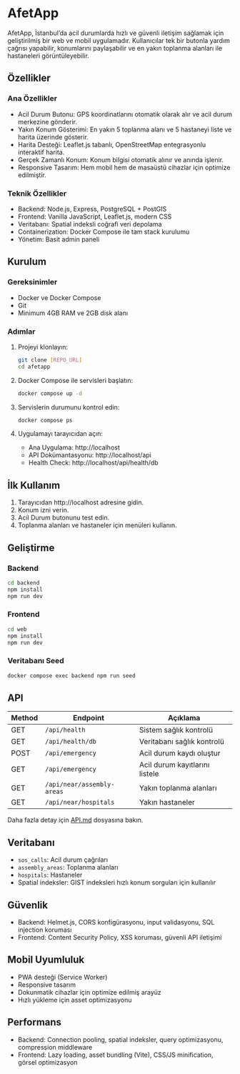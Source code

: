 # AfetApp

AfetApp, İstanbul’da acil durumlarda hızlı ve güvenli iletişim sağlamak için geliştirilmiş bir web ve mobil uygulamadır. Kullanıcılar tek bir butonla yardım çağrısı yapabilir, konumlarını paylaşabilir ve en yakın toplanma alanları ile hastaneleri görüntüleyebilir.

## Özellikler

### Ana Özellikler
- Acil Durum Butonu: GPS koordinatlarını otomatik olarak alır ve acil durum merkezine gönderir.
- Yakın Konum Gösterimi: En yakın 5 toplanma alanı ve 5 hastaneyi liste ve harita üzerinde gösterir.
- Harita Desteği: Leaflet.js tabanlı, OpenStreetMap entegrasyonlu interaktif harita.
- Gerçek Zamanlı Konum: Konum bilgisi otomatik alınır ve anında işlenir.
- Responsive Tasarım: Hem mobil hem de masaüstü cihazlar için optimize edilmiştir.

### Teknik Özellikler
- Backend: Node.js, Express, PostgreSQL + PostGIS
- Frontend: Vanilla JavaScript, Leaflet.js, modern CSS
- Veritabanı: Spatial indeksli coğrafi veri depolama
- Containerization: Docker Compose ile tam stack kurulumu
- Yönetim: Basit admin paneli

## Kurulum

### Gereksinimler
- Docker ve Docker Compose
- Git
- Minimum 4GB RAM ve 2GB disk alanı

### Adımlar

1. Projeyi klonlayın:
   ```bash
   git clone [REPO_URL]
   cd afetapp
   ```

2. Docker Compose ile servisleri başlatın:
   ```bash
   docker compose up -d
   ```

3. Servislerin durumunu kontrol edin:
   ```bash
   docker compose ps
   ```

4. Uygulamayı tarayıcıdan açın:
   - Ana Uygulama: http://localhost
   - API Dokümantasyonu: http://localhost/api
   - Health Check: http://localhost/api/health/db

## İlk Kullanım

1. Tarayıcıdan http://localhost adresine gidin.
2. Konum izni verin.
3. Acil Durum butonunu test edin.
4. Toplanma alanları ve hastaneler için menüleri kullanın.

## Geliştirme

### Backend
```bash
cd backend
npm install
npm run dev
```

### Frontend
```bash
cd web
npm install
npm run dev
```

### Veritabanı Seed
```bash
docker compose exec backend npm run seed
```

## API

| Method | Endpoint | Açıklama |
|--------|----------|-----------|
| GET    | `/api/health` | Sistem sağlık kontrolü |
| GET    | `/api/health/db` | Veritabanı sağlık kontrolü |
| POST   | `/api/emergency` | Acil durum kaydı oluştur |
| GET    | `/api/emergency` | Acil durum kayıtlarını listele |
| GET    | `/api/near/assembly-areas` | Yakın toplanma alanları |
| GET    | `/api/near/hospitals` | Yakın hastaneler |

Daha fazla detay için [API.md](./API.md) dosyasına bakın.

## Veritabanı

- `sos_calls`: Acil durum çağrıları
- `assembly_areas`: Toplanma alanları
- `hospitals`: Hastaneler
- Spatial indeksler: GIST indeksleri hızlı konum sorguları için kullanılır

## Güvenlik

- Backend: Helmet.js, CORS konfigürasyonu, input validasyonu, SQL injection koruması
- Frontend: Content Security Policy, XSS koruması, güvenli API iletişimi

## Mobil Uyumluluk

- PWA desteği (Service Worker)
- Responsive tasarım
- Dokunmatik cihazlar için optimize edilmiş arayüz
- Hızlı yükleme için asset optimizasyonu

## Performans

- Backend: Connection pooling, spatial indeksler, query optimizasyonu, compression middleware
- Frontend: Lazy loading, asset bundling (Vite), CSS/JS minification, görsel optimizasyon
